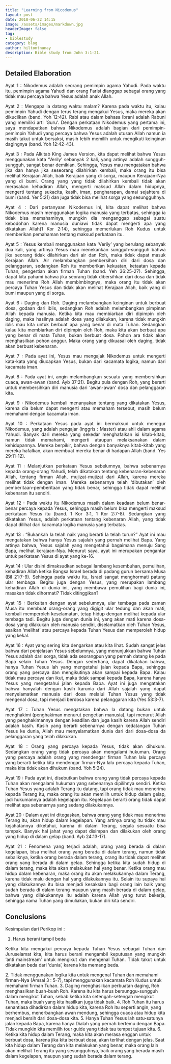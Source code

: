 ```yaml
---
title: "Learning from Nicodemus"
layout: post
date: 2018-06-22 14:15
image: /assets/images/markdown.jpg
headerImage: false
tag:
- biblestudy
category: blog
author: hiltontnunay
description: Bible study from John 3:1-21.
---
```


## Detailed Elaboration

<p align="justify">Ayat 1 : Nikodemus adalah seorang pemimpin agama Yahudi. Pada waktu itu, pemimpin agama Yahudi dan orang Farisi dianggap sebagai orang yang tidak mau percaya bahwa Yesus adalah anak Allah.
</p>
<p align="justify">Ayat 2 : Mengapa ia datang waktu malam? Karena pada waktu itu, kalau pemimpin Yahudi dengan terus terang mengakui Yesus, maka mereka akan dikucilkan (band. Yoh 12:42). Rabi atau dalam bahasa Ibrani adalah Rabuni yang memiliki arti ‘Guru’. Dengan perkataan Nikodemus yang pertama ini, saya mendapatkan bahwa Nikodemus adalah bagian dari pemimpin-pemimpin Yahudi yang percaya bahwa Yesus adalah utusan Allah namun ia masih takut untuk bersaksi, masih lebih memilih untuk mengikuti keinginan dagingnya (band. Yoh 12:42-43).
</p>
<p align="justify">Ayat 3 : Pada Alkitab King James Version, kita dapat melihat bahwa Yesus menggunakan kata ‘Verily’ sebanyak 2 kali, yang artinya adalah sungguh-sungguh, sangat benar demikian. Sehingga, Yesus mau mengatakan bahwa jika dan hanya jika seseorang dilahirkan kembali, maka orang itu bisa melihat Kerajaan Allah, baik Kerajaan yang di sorga, maupun Kerajaan-Nya yang di bumi. Orang yang yang tidak dilahirkan kembali tidak akan merasakan kehadiran Allah, mengerti maksud Allah dalam hidupnya, mengerti tentang sukacita, kasih, iman, pengharapan, damai sejahtera di bumi (band. Yer 5:21) dan juga tidak bisa melihat sorga yang sesungguhnya.
</p>
<p align="justify">Ayat 4 : Dari pertanyaan Nikodemus ini, kita dapat melihat bahwa Nikodemus masih menggunakan logika manusia yang terbatas, sehingga ia tidak bisa memahaminya, mungkin dia menganggap sebagai suatu kebodohan karena manusia duniawi tidak dapat mengerti apa yang dikatakan Allah(1 Kor 2:14), sehingga memerlukan Roh Kudus untuk memberikan pemahaman tentang maksud perkataan itu.
</p>
<p align="justify">Ayat 5 : Yesus kembali menggunakan kata ‘Verily’ yang berulang sebanyak dua kali, yang artinya Yesus mau menekankan sungguh-sungguh bahwa jika seorang tidak dilahirkan dari air dan Roh, maka tidak dapat masuk Kerajaan Allah. Air melambangkan pembersihan diri dari dosa dan pelanggaran, sedangkan Roh itu memberikan kekuatan, ketaatan kepada Tuhan, pengertian akan firman Tuhan (band. Yeh 36:25-27). Sehingga, dapat kita pahami bahwa jika seorang tidak dibersihkan dari dosa dan tidak mau menerima Roh Allah membimbingnya, maka orang itu tidak akan percaya Tuhan Yesus dan tidak akan melihat Kerajaan Allah, baik yang di bumi maupun yang di sorga.
</p>
<p align="justify">Ayat 6 : Daging dan Roh. Daging melambangkan keinginan untuk berbuat dosa, godaan dari iblis, sedangkan Roh adalah melambangkan pimpinan Allah kepada manusia. Ketika kita mau membiarkan diri dipimpin oleh daging, maka hasilnya adalah dosa yang dilakukan, karena tidak mungkin iblis mau kita untuk berbuat apa yang benar di mata Tuhan. Sedangkan kalau kita membiarkan diri dipimpin oleh Roh, maka kita akan berbuat apa yang benar di mata Tuhan, bukan berbuat dosa. Pohon ara tidak akan menghasilkan pohon anggur. Maka orang yang dikuasai oleh daging, tidak akan berbuat kebenaran.
</p>
<p align="justify">Ayat 7 : Pada ayat ini, Yesus mau mengajak Nikodemus untuk mengerti kata-kata yang diucapkan Yesus, bukan dari kacamata logika, namun dari kacamata iman.
</p>
<p align="justify">Ayat 8 : Pada ayat ini, angin melambangkan sesuatu yang membersihkan cuaca, awan-awan (band. Ayb 37:21). Begitu pula dengan Roh, yang berarti untuk membersihkan diri manusia dari ‘awan-awan’ dosa dan pelanggaran kita.
</p>
<p align="justify">Ayat 9 : Nikodemus kembali menanyakan tentang yang dikatakan Yesus, karena dia belum dapat mengerti atau memaham tersebut, masih belum memahami dengan kacamata iman.
</p>
<p align="justify">Ayat 10 : Perkataan Yesus pada ayat ini bermaksud untuk menegur Nikodemus, yang adalah pengajar (inggris : Master) atau ahli dalam agama Yahudi. Banyak dari mereka yang sekedar menghafalkan isi kitab-kitab, namun tidak memahami, mengerti ataupun melaksanakan dalam kehidupannya. Mereka berpikir, bahwa dengan banyaknya kitab-kitab yang mereka hafalkan, akan membuat mereka benar di hadapan Allah (band. Yes 29:11-12).
</p>
<p align="justify">Ayat 11 : Melanjutkan perkataan Yesus sebelumnya, bahwa sebenarnya kepada orang-orang Yahudi, telah dikatakan tentang kebenaran-kebenaran Allah, tentang firman Allah, mujizat-mujizat dari Allah, karena mereka melihat tidak dengan iman. Mereka sebenarnya telah ‘dibutakan’ oleh pemberitaan-pemberitaan yang tidak benar, sehingga tidak dapat melihat kebenaran itu sendiri.
</p>
<p align="justify">Ayat 12 : Pada waktu itu Nikodemus masih dalam keadaan belum benar-benar percaya kepada Yesus, sehingga masih belum bisa mengerti maksud perkataan Yesus itu (band. 1 Kor 3:1, 1 Kor 2:7-8). Sedangkan yang dikatakan Yesus, adalah perkataan tentang kebenaran Allah, yang tidak dapat dilihat dari kacamata logika manusia yang terbatas.
</p>
<p align="justify">Ayat 13 : “Bukankah Ia telah naik yang berarti Ia telah turun?” Ayat ini mau mengatakan bahwa hanya Yesus sajalah yang pernah melihat Bapa. Yang artinya bahwa, Yesus sajalah yang mengetahui bagaimana menuju Sang Bapa, melihat kerajaan-Nya. Menurut saya, ayat ini merupakan pengantar untuk perkataan Yesus di ayat yang ke-16.
</p>
<p align="justify">Ayat 14 : Ular disini dimaksudkan sebagai lambang kesembuhan, pemulihan, kehadiran Allah ketika Bangsa Israel berada di padang gurun bersama Musa (Bil 21:7-9). Sehingga pada waktu itu, Israel sangat menghormati patung ular tembaga. Begitu juga dengan Yesus, yang merupakan lambang kehadiran Allah di dunia ini, yang membawa pemulihan bagi dunia ini, masakan tidak dihormati? Tidak ditinggikan?
</p>
<p align="justify">Ayat 15 : Berkaitan dengan ayat sebelumnya, ular tembaga pada zaman Musa itu membuat orang-orang yang digigit ular tedung dan akan mati, kembali memperoleh keselamatan, tetap hidup dengan melihat kepada ular tembaga tadi. Begitu juga dengan dunia ini, yang akan mati karena dosa-dosa yang dilakukan oleh manusia sendiri, diselamatkan oleh Tuhan Yesus, asalkan ‘melihat’ atau percaya kepada Tuhan Yesus dan memperoleh hidup yang kekal.
</p>
<p align="justify">Ayat 16 : Ayat yang sering kita dengarkan atau kita lihat. Sudah sangat jelas bahwa dari penjelasan Yesus sebelumnya, yang menunjukkan bahwa Tuhan Yesus adalah dari sorga, tidak ada seorangpun yang pernah datang ke pada Bapa selain Tuhan Yesus. Dengan sederhana, dapat dikatakan bahwa, hanya Tuhan Yesus lah yang mengetahui jalan kepada Bapa, sehingga orang yang percaya dan mengikutinya akan sampai kepada Bapa. Kalau tidak mau percaya dan ikut, maka tidak sampai kepada Bapa, karena hanya Yesus yang mengetahui jalan kepada Bapa. Ayat ini juga mengatakan bahwa hanyalah dengan kasih karunia dari Allah sajalah yang dapat menyelamatkan manusia dari dosa melalui Tuhan Yesus yang tidak mengenal dosa, tapi menjadi berdosa karena pelanggaran kita (Yes 53:3-7).
</p>
<p align="justify">Ayat 17 : Tuhan Yesus mengatakan bahwa Ia datang bukan untuk menghakimi (penghakiman menurut pengetian manusia), tapi menurut Allah yang penghakimannya dengan keadilan dan juga kasih karena Allah sendiri adalah kasih. Kasih yang berarti sebenarnya dengan kedatangan Tuhan Yesus ke dunia, Allah mau menyelamatkan dunia dari dari dosa-dosa da pelanggaran yang telah dilakukan.
</p>
<p align="justify">Ayat 18 : Orang yang percaya kepada Yesus, tidak akan dihukum. Sedangkan orang yang tidak percaya akan mengalami hukuman. Orang yang percaya adalah orang yang mendengar firman Tuhan lalu percaya  yang berarti ketika kita mendengar firman-Nya lalu percaya kepada Tuhan, maka kita tidak akan dihukum (band. Yoh 5:24).
</p>
<p align="justify">Ayat 19 : Pada ayat ini, disebutkan bahwa orang yang tidak percaya kepada Tuhan akan mengalami hukuman yang sebenarnya dipilihnya sendiri. Ketika Tuhan Yesus yang adalah Terang itu datang, tapi orang tidak mau menerima kepada Terang itu, maka orang itu akan memilih untuk hidup dalam gelap, jadi hukumannya adalah kegelapan itu. Kegelapan berarti orang tidak dapat melihat apa sebenarnya yang sedang dilakukannya.
</p>
<p align="justify">Ayat 20 : Dalam ayat ini ditegaskan, bahwa orang yang tidak mau menerima Terang itu, akan hidup dalam kegelapan. Yang artinya orang itu tidak mau kejahatannya diketahui, karena di dalam Terang, segala sesuatu bisa tampak. Banyak hal jahat yang dapat disimpan dan dilakukan oleh orang yang hidup di dalam gelap (band. Ayb 24:13-17).
</p>
<p align="justify">Ayat 21 : Fenomena yang terjadi adalah, orang yang berada di dalam kegelapan, bisa melihat orang yang berada di dalam terang, namun tidak sebaliknya, ketika orang berada dalam terang, orang itu tidak dapat melihat orang yang berada di dalam gelap. Sehingga ketika kita sudah hidup di dalam terang, maka kita akan melakukan hal yang benar. Ketika orang mau hidup dalam kebenaran, maka orang itu akan melakukannya dalam Terang, karena tidak malu dengan hal yang dilakukannya itu. Selain itu supaya hal yang dilakukannya itu bisa menjadi kesaksian bagi orang lain baik yang sudah berada di dalam terang maupun yang masih berada di dalam gelap, bahwa yang dilakukannya itu adalah karena Allah yang turut bekerja, sehingga nama Tuhan yang dimuliakan, bukan diri kita sendiri.
</p>

## Conclusions

Kesimpulan dari Perikop ini :
1. Harus berani tampil beda
<p align="justify">Ketika kita mengakui percaya kepada Tuhan Yesus sebagai Tuhan dan Juruselamat kita, kita harus berani mengambil keputusan yang mungkin ‘anti mainstream’ untuk mengikut dan mengenal Tuhan. Tidak takut untuk dikatakan beda dari ‘dunia’, karena kita memang beda.
</p>
2. Tidak menggunakan logika kita untuk mengenal Tuhan dan memahami firman-Nya
(Amsal 3 : 5-7), tapi menggunakan kacamata Roh Kudus untuk memahami firman Tuhan.
3. Daging menghasilkan perbuatan daging, Roh menghasilkan buah-buah Roh. Karena itu kita harus bersunggu-sungguh dalam mengikut Tuhan, sebab ketika kita setengah-setengah mengikut Tuhan, maka buah yang kita hasilkan juga tidak baik.
4. Roh Tuhan itu harus senantiasa dihadirkan dalam hidup kita, karena Roh itu seperti angin, yang berhembus, menerbangkan awan mendung, sehingga cuaca atau hidup kita menjadi bersih dari dosa-dosa kita.
5. Hanya Tuhan Yesus lah satu-satunya jalan kepada Bapa, karena hanya Dialah yang pernah bertemu dengan Bapa. Tidak mungkin kita memilih tour guide yang tidak tau tempat tujuan kita.
6. Ketika kita hidup dalam Terang, maka kita akan merasa enggan untuk berbuat dosa, karena jika kita berbuat dosa, akan terlihat dengan jelas. Saat kita hidup dalam Terang dan kita melakukan yang benar, maka orang lain akan melihat Terang itu yang sesungguhnya, baik orang yang berada masih dalam kegelapan, maupun yang sudah berada dalam terang.